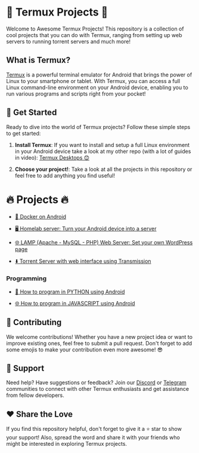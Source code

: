 # 📱 Termux Projects 🚀

Welcome to Awesome Termux Projects! This repository is a collection of cool projects that you can do with Termux, ranging from setting up web servers to running torrent servers and much more!

## What is Termux?

[Termux](https://termux.dev/en/) is a powerful terminal emulator for Android that brings the power of Linux to your smartphone or tablet. With Termux, you can access a full Linux command-line environment on your Android device, enabling you to run various programs and scripts right from your pocket!

## 🎉 Get Started 

Ready to dive into the world of Termux projects? Follow these simple steps to get started:

1. **Install Termux**: If you want to install and setup a full Linux environment in your Android device take a look at my other repo (with a lot of guides in video): [Termux Desktops 😊](https://github.com/LinuxDroidMaster/Termux-Desktops)

2. **Choose your project!**: Take a look at all the projects in this repository or feel free to add anything you find useful!

# 🔥 Projects 🔥

- [🐋 Docker on Android](./projects/docker_android.md)

- [🖥️ Homelab server: Turn your Android device into a server](./projects/docker_android.md)

- [🌐 LAMP (Apache - MySQL - PHP) Web Server: Set your own WordPress page](./projects/lamp_server_wordpress.md)

- [⬇️ Torrent Server with web interface using Transmission](./projects/torrent_server.md)

### Programming

- [🐍 How to program in PYTHON using Android](https://youtu.be/gD3ZS69z2os?si=dxGFOoHkvEG_a4jk)

- [🌐 How to program in JAVASCRIPT using Android](https://youtu.be/hpCsKbkm9QM?si=k_zpf_NdcXXTehY4)


## 🤝 Contributing 
We welcome contributions! Whether you have a new project idea or want to improve existing ones, feel free to submit a pull request. Don't forget to add some emojis to make your contribution even more awesome! 😎

## 💬 Support 
Need help? Have suggestions or feedback? Join our [Discord](discord.gg/ddvpK997Qu) or [Telegram](https://t.me/+yE-asc3LzXY0ZGY0) communities to connect with other Termux enthusiasts and get assistance from fellow developers.

## ❤️ Share the Love 
If you find this repository helpful, don't forget to give it a ⭐️ star to show your support! Also, spread the word and share it with your friends who might be interested in exploring Termux projects.